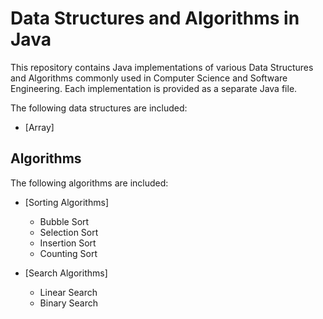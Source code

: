 # Data Structures and Algorithms in Java

This repository contains Java implementations of various Data Structures and
Algorithms commonly used in Computer Science and Software Engineering. Each
implementation is provided as a separate Java file.

The following data structures are included:

- [Array]

## Algorithms

The following algorithms are included:

- [Sorting Algorithms]

  - Bubble Sort
  - Selection Sort
  - Insertion Sort
  - Counting Sort

- [Search Algorithms]
  - Linear Search
  - Binary Search
